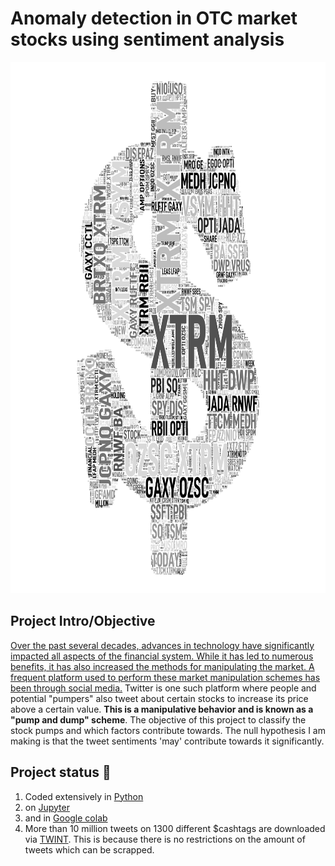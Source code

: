  <!DOCTYPE html>
<html>
 <!--<body style="background-color: #3c3d41;">-->
  <h1>Anomaly detection in OTC market stocks using sentiment analysis</h1>
 <!--# Project Name-->
 <!--### Credit default prediction using lending club data.-->
  <p align="center">
 <img src="https://github.com/abhinavgairola/Anomaly_Detection_OTC_Market/blob/main/images/Word_Cloud_2.png" width="850" height="850" title="Word Cloud"><br>
   <!--<p align="center">
 <h2> Word cloud image of lending club loan descriptors</h2><br>
 </p>-->
 </p>
 <h2>Project Intro/Objective</h2>
<p><a href= https://qspace.library.queensu.ca/bitstream/handle/1974/28239/David_Nam_K_202010_MSC.pdf?sequence=2&isAllowed=y>Over the past several decades, advances in technology have significantly impacted
all aspects of the financial system. While it has led to numerous benefits, it has
also increased the methods for manipulating the market. A frequent platform used
to perform these market manipulation schemes has been through social media.</a> Twitter is one such platform where  people and potential "pumpers" also tweet
about certain stocks to increase its price above a certain value. <b>This is a manipulative behavior and is known as a "pump and dump" scheme</b>. The objective of this project to classify the stock pumps and which factors contribute towards. The null hypothesis I am making is that the tweet sentiments 'may' contribute towards it significantly.</p>

 <h2> Project status &#128119;</h2>
<ol>
 <li>Coded extensively in <a href="https://www.python.org"> Python </a></li>
 <li> on <a href="https://jupyter.org"> Jupyter</a></li>
 <li> and in <a href="https://colab.research.google.com">Google colab</a></li>
 <!--<li> Visualization done mostly on <a href="https://plotly.com"> plotly </a></li>-->
 <li> More than 10 million tweets on 1300 different &#36;cashtags are downloaded via <a href=https://github.com/twintproject/twint>TWINT</a>. This is because there is no restrictions on the amount of tweets which can be scrapped. </li>
 <!--<li> with some plots on <a href="https://matplotlib.org">Matplotlib</a> and <a href="https://seaborn.pydata.org">seaborn</a> </li>-->
   <!--<li> Machine learning on <a href="https://pycaret.org">Pycaret</a> and <a href="https://scikit-learn.org/stable/"> scikit-learn</a></li>-->
</ol>
</body>
</html>



 

